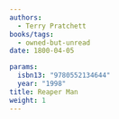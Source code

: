 ```yaml
---
authors:
  - Terry Pratchett
books/tags:
  - owned-but-unread
date: 1800-04-05

params:
  isbn13: "9780552134644"
  year: "1998"
title: Reaper Man
weight: 1
---
```


<!--more-->
